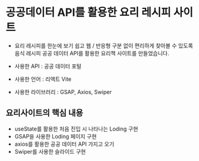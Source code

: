 # 공공데이터 API를 활용한 요리 레시피 사이트

- 요리 레시피를 한눈에 보기 쉽고 웹 / 반응형 구분 없이 편리하게 찾아볼 수 있도록 음식 레시피 공공 데이터 API를 활용한 요리책 사이트를 만들었습니다.

- 사용한 API : 공공 데이터 포털
- 사용한 언어 : 리액트 Vite
- 사용한 라이브러리 : GSAP, Axios, Swiper

## 요리사이트의 핵심 내용
- useState를 활용한 처음 진입 시 나타나는 Loding 구현
- GSAP을 사용한 Loding 페이지 구현
- axios를 활용한 공공 데이터 API 가지고 오기
- Swiper를 사용한 슬라이드 구현 
